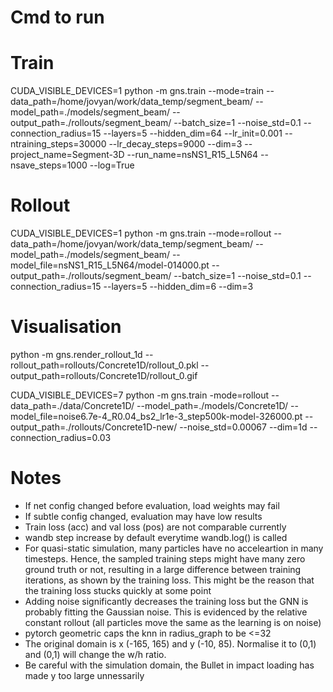 # Cmd to run
# Train
CUDA_VISIBLE_DEVICES=1 python -m gns.train --mode=train --data_path=/home/jovyan/work/data_temp/segment_beam/ --model_path=./models/segment_beam/ --output_path=./rollouts/segment_beam/ --batch_size=1 --noise_std=0.1 --connection_radius=15 --layers=5 --hidden_dim=64 --lr_init=0.001 --ntraining_steps=30000 --lr_decay_steps=9000 --dim=3 --project_name=Segment-3D --run_name=nsNS1_R15_L5N64 --nsave_steps=1000 --log=True

# Rollout
CUDA_VISIBLE_DEVICES=1 python -m gns.train --mode=rollout --data_path=/home/jovyan/work/data_temp/segment_beam/ --model_path=./models/segment_beam/ --model_file=nsNS1_R15_L5N64/model-014000.pt --output_path=./rollouts/segment_beam/ --batch_size=1 --noise_std=0.1 --connection_radius=15 --layers=5 --hidden_dim=6 --dim=3

# Visualisation
python -m gns.render_rollout_1d --rollout_path=rollouts/Concrete1D/rollout_0.pkl --output_path=rollouts/Concrete1D/rollout_0.gif

CUDA_VISIBLE_DEVICES=7 python -m gns.train -mode=rollout --data_path=./data/Concrete1D/ --model_path=./models/Concrete1D/ --model_file=noise6.7e-4_R0.04_bs2_lr1e-3_step500k-model-326000.pt --output_path=./rollouts/Concrete1D-new/ --noise_std=0.00067 --dim=1d --connection_radius=0.03

# Notes
- If net config changed before evaluation, load weights may fail
- If subtle config changed, evaluation may have low results
- Train loss (acc) and val loss (pos) are not comparable currently
- wandb step increase by default everytime wandb.log() is called
- For quasi-static simulation, many particles have no acceleartion in many timesteps. Hence, the sampled training steps might have many zero ground truth or not, resulting in
    a large difference between training iterations, as shown by the training loss. This might be the reason that the training loss stucks quickly at some point
- Adding noise significantly decreases the training loss but the GNN is probably fitting the Gaussian noise. This is evidenced by the relative constant rollout (all particles move
    the same as the learning is on noise)
- pytorch geometric caps the knn in radius_graph to be <=32
- The original domain is x (-165, 165) and y (-10, 85). Normalise it to (0,1) and (0,1) will change the w/h ratio. 
- Be careful with the simulation domain, the Bullet in impact loading has made y too large unnessarily
